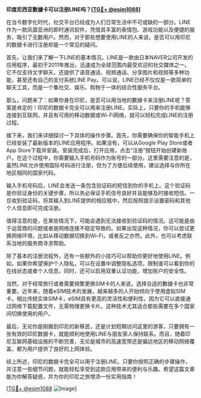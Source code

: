 **印度尼西亚數據卡可以注册LINE吗？[[TG💪+ @esim1088](https://t.me/s/esim1088)]**

在当今数字化时代，社交平台已经成为人们日常生活中不可或缺的一部分。LINE作为一款风靡亚洲的即时通讯软件，凭借其丰富的表情包、游戏功能以及便捷的服务，吸引了无数用户。然而，对于那些想要使用LINE的人来说，是否可以用印尼的数据卡进行注册却是一个常见的疑问。

首先，让我们来了解一下LINE的基本情况。LINE是一款由日本NAVER公司开发的应用程序，最初于2011年推出，迅速成为全球范围内最受欢迎的社交媒体之一。它不仅支持文字聊天，还提供了语音通话、视频通话、分享图片和视频等多种功能，甚至还有自己的支付系统LINE Pay。可以说，LINE已经不仅仅是一款简单的聊天工具，而是一个集社交、娱乐、购物于一体的综合性服务平台。

那么，问题来了：如果你身在印尼，是否可以用当地的數據卡来注册LINE呢？答案是肯定的！印尼的数据卡完全可以用来注册LINE。实际上，只要你的手机能够连接到互联网，并且有可用的移动数据或Wi-Fi网络，就可以轻松完成LINE的注册过程。

接下来，我们来详细探讨一下具体的操作步骤。首先，你需要确保你的智能手机上已经安装了最新版本的LINE应用程序。如果没有，可以从Google Play Store或者App Store下载并安装。安装完成后，打开应用，点击“注册”按钮开始创建新账户。在这个过程中，你需要输入手机号码作为账号的一部分。这里需要注意的是，虽然LINE允许使用国际号码进行注册，但为了方便后续使用，建议选择与你所在地区相同的国家代码。

输入手机号码后，LINE会发送一条包含验证码的短信到你的手机上。这个验证码是你验证身份的关键步骤，所以务必保证手机信号良好并且能够及时接收短信。一旦收到验证码，将其输入到LINE提供的相应框中，然后按照提示设置密码和其他个人信息即可完成注册。

值得注意的是，在某些情况下，可能会遇到无法接收到验证码的情况。这可能是由于运营商的问题或者是网络连接不稳定导致的。如果出现这种情况，你可以尝试更换网络环境，比如从移动数据切换到Wi-Fi，或者反之亦然。此外，也可以考虑联系当地的服务商寻求帮助。

除了基本的注册流程外，还有一些额外的小技巧可以帮助你更好地使用LINE。例如，如果你希望保护个人隐私，可以在设置中调整隐私选项，限制谁可以看到你的在线状态或者个人信息。同时，还可以启用双重认证功能，增加账户的安全性。

当然，对于经常旅行或者需要频繁更换SIM卡的人来说，选择合适的數據卡也非常重要。近年来，随着eSIM技术的发展，越来越多的人开始倾向于使用虚拟SIM卡。相比传统实体SIM卡，eSIM具有更高的灵活性和便利性，因为它可以直接通过网络下载配置文件，无需物理更换卡片。这种技术尤其适合那些需要在多个国家间切换使用的用户。

最后，无论你是刚搬到印尼的新移民，还是计划短期访问这里的游客，只要拥有一张有效的印尼数据卡，就能顺利地使用LINE与朋友家人保持联系。而且，随着印尼互联网基础设施的不断完善，无论是城市的高速宽带还是偏远地区的移动网络覆盖，都为用户提供了良好的上网体验。

综上所述，印尼的数据卡完全可以用于注册LINE。只要你按照正确的步骤操作，并注意一些细节问题，就能轻松享受到这款应用带来的便利与乐趣。希望这篇文章能为你解答疑惑，并为你的印尼之旅增添一份实用指南！

[[TG💪+ @esim1088](https://t.me/s/esim1088) ![Image](https://i.postimg.cc/4NQfJmqS/Snipaste-2025-05-13-00-14-12.png)]